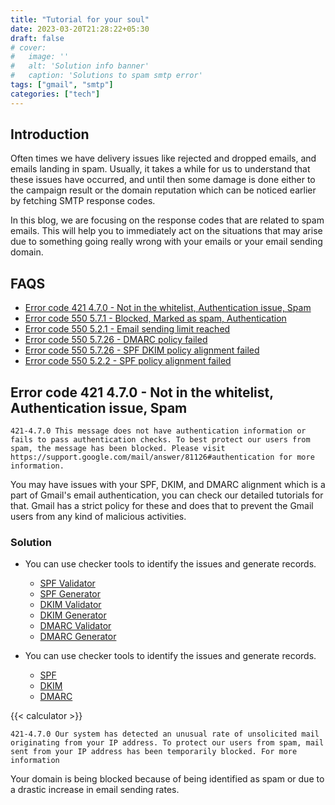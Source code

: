 ```yaml
---
title: "Tutorial for your soul"
date: 2023-03-20T21:28:22+05:30
draft: false 
# cover:
#   image: ''
#   alt: 'Solution info banner'
#   caption: 'Solutions to spam smtp error'
tags: ["gmail", "smtp"]
categories: ["tech"]
---
```


## Introduction

Often times we have delivery issues like rejected and dropped emails, and emails landing in spam. Usually, it takes a while for us to understand that these issues have occurred, and until then some damage is done either to the campaign result or the domain reputation which can be noticed earlier by fetching SMTP response codes.

In this blog, we are focusing on the response codes that are related to spam emails. This will help you to immediately act on the situations that may arise due to something going really wrong with your emails or your email sending domain. 

## FAQS
* [Error code 421 4.7.0 - Not in the whitelist, Authentication issue, Spam](#error-code-421-470---not-in-the-whitelist-authentication-issue-spam)
* [Error code 550 5.7.1 - Blocked, Marked as spam, Authentication](#.)
* [Error code 550 5.2.1 - Email sending limit reached](#.)
* [Error code 550 5.7.26 - DMARC policy failed](#.)
* [Error code 550 5.7.26 - SPF DKIM policy alignment failed](#.)
* [Error code 550 5.2.2 - SPF policy alignment failed](#.)

## Error code 421 4.7.0 - Not in the whitelist, Authentication issue, Spam

```
421-4.7.0 This message does not have authentication information or fails to pass authentication checks. To best protect our users from spam, the message has been blocked. Please visit https://support.google.com/mail/answer/81126#authentication for more information.
```

You may have issues with your SPF, DKIM, and DMARC alignment which is a part of Gmail's email authentication, you can check our detailed tutorials for that. Gmail has a strict policy for these and does that to prevent the Gmail users from any kind of malicious activities.

### Solution
* You can use checker tools to identify the issues and generate records.
  - [SPF Validator](#.)
  - [SPF Generator](#.)
  - [DKIM Validator](#.)
  - [DKIM Generator](#.)
  - [DMARC Validator](#.)
  - [DMARC Generator](#.)


* You can use checker tools to identify the issues and generate records.
  - [SPF](#.)
  - [DKIM](#.)
  - [DMARC](#.)

{{< calculator >}}

```
421-4.7.0 Our system has detected an unusual rate of unsolicited mail originating from your IP address. To protect our users from spam, mail sent from your IP address has been temporarily blocked. For more information
```

Your domain is being blocked because of being identified as spam or due to a drastic increase in email sending rates.

